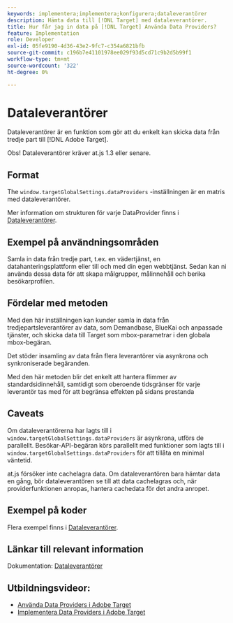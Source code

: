```yaml
---
keywords: implementera;implementera;konfigurera;dataleverantörer
description: Hämta data till [!DNL Target] med dataleverantörer.
title: Hur får jag in data på [!DNL Target] Använda Data Providers?
feature: Implementation
role: Developer
exl-id: 05fe9190-4d36-43e2-9fc7-c354a6821bfb
source-git-commit: c196b7e41101978ee029f93d5cd71c9b2d5b99f1
workflow-type: tm+mt
source-wordcount: '322'
ht-degree: 0%

---
```


# Dataleverantörer

Dataleverantörer är en funktion som gör att du enkelt kan skicka data från tredje part till [!DNL Adobe Target].

Obs! Dataleverantörer kräver at.js 1.3 eller senare.

## Format

The `window.targetGlobalSettings.dataProviders` -inställningen är en matris med dataleverantörer.

Mer information om strukturen för varje DataProvider finns i [Dataleverantörer](https://developer.adobe.com/target/implement/client-side/atjs/atjs-functions/targetglobalsettings/).

## Exempel på användningsområden

Samla in data från tredje part, t.ex. en vädertjänst, en datahanteringsplattform eller till och med din egen webbtjänst. Sedan kan ni använda dessa data för att skapa målgrupper, målinnehåll och berika besökarprofilen.

## Fördelar med metoden

Med den här inställningen kan kunder samla in data från tredjepartsleverantörer av data, som Demandbase, BlueKai och anpassade tjänster, och skicka data till Target som mbox-parametrar i den globala mbox-begäran.

Det stöder insamling av data från flera leverantörer via asynkrona och synkroniserade begäranden.

Med den här metoden blir det enkelt att hantera flimmer av standardsidinnehåll, samtidigt som oberoende tidsgränser för varje leverantör tas med för att begränsa effekten på sidans prestanda

## Caveats

Om dataleverantörerna har lagts till i `window.targetGlobalSettings.dataProviders` är asynkrona, utförs de parallellt. Besökar-API-begäran körs parallellt med funktioner som lagts till i `window.targetGlobalSettings.dataProviders` för att tillåta en minimal väntetid.

at.js försöker inte cachelagra data. Om dataleverantören bara hämtar data en gång, bör dataleverantören se till att data cachelagras och, när providerfunktionen anropas, hantera cachedata för det andra anropet.

## Exempel på koder

Flera exempel finns i [Dataleverantörer](https://developer.adobe.com/target/implement/client-side/atjs/atjs-functions/targetglobalsettings/).

## Länkar till relevant information

Dokumentation: [Dataleverantörer](https://developer.adobe.com/target/implement/client-side/atjs/atjs-functions/targetglobalsettings/)

## Utbildningsvideor:

* [Använda Data Providers i Adobe Target](https://helpx.adobe.com/target/kt/using/dataProviders-atjs-feature-video-use.html)
* [Implementera Data Providers i Adobe Target](https://helpx.adobe.com/target/kt/using/dataProviders-atjs-technical-video-implement.html)
